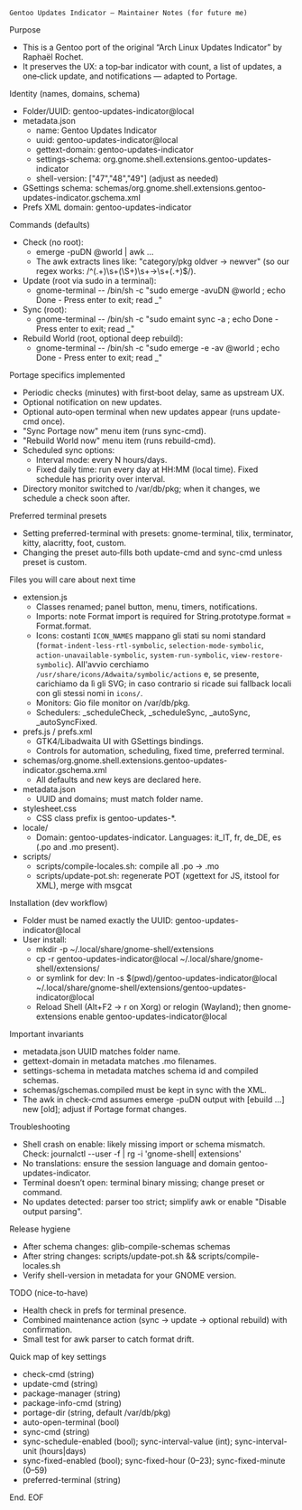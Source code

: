     Gentoo Updates Indicator — Maintainer Notes (for future me)

  Purpose

  - This is a Gentoo port of the original “Arch Linux Updates Indicator” by Raphaël Rochet.
  - It preserves the UX: a top‑bar indicator with count, a list of updates, a one‑click update, and notifications — adapted
  to Portage.

  Identity (names, domains, schema)

  - Folder/UUID: gentoo-updates-indicator@local
  - metadata.json
      - name: Gentoo Updates Indicator
      - uuid: gentoo-updates-indicator@local
      - gettext-domain: gentoo-updates-indicator
      - settings-schema: org.gnome.shell.extensions.gentoo-updates-indicator
      - shell-version: ["47","48","49"] (adjust as needed)
  - GSettings schema: schemas/org.gnome.shell.extensions.gentoo-updates-indicator.gschema.xml
  - Prefs XML domain: gentoo-updates-indicator

  Commands (defaults)

  - Check (no root):
      - emerge -puDN @world | awk …
      - The awk extracts lines like: "category/pkg oldver -> newver" (so our regex works: /^(.+)\s+(\S+)\s+->\s+(.+)$/).
  - Update (root via sudo in a terminal):
      - gnome-terminal -- /bin/sh -c "sudo emerge -avuDN @world ; echo Done - Press enter to exit; read _"
  - Sync (root):
      - gnome-terminal -- /bin/sh -c "sudo emaint sync -a ; echo Done - Press enter to exit; read _"
  - Rebuild World (root, optional deep rebuild):
      - gnome-terminal -- /bin/sh -c "sudo emerge -e -av @world ; echo Done - Press enter to exit; read _"

  Portage specifics implemented

  - Periodic checks (minutes) with first‑boot delay, same as upstream UX.
  - Optional notification on new updates.
  - Optional auto‑open terminal when new updates appear (runs update-cmd once).
  - "Sync Portage now" menu item (runs sync-cmd).
  - "Rebuild World now" menu item (runs rebuild-cmd).
  - Scheduled sync options:
      - Interval mode: every N hours/days.
      - Fixed daily time: run every day at HH:MM (local time). Fixed schedule has priority over interval.
  - Directory monitor switched to /var/db/pkg; when it changes, we schedule a check soon after.

  Preferred terminal presets

  - Setting preferred-terminal with presets: gnome-terminal, tilix, terminator, kitty, alacritty, foot, custom.
  - Changing the preset auto‑fills both update-cmd and sync-cmd unless preset is custom.

  Files you will care about next time

  - extension.js
      - Classes renamed; panel button, menu, timers, notifications.
      - Imports: note Format import is required for String.prototype.format = Format.format.
      - Icons: costanti `ICON_NAMES` mappano gli stati su nomi standard (`format-indent-less-rtl-symbolic`, `selection-mode-symbolic`, `action-unavailable-symbolic`, `system-run-symbolic`, `view-restore-symbolic`). All'avvio cerchiamo `/usr/share/icons/Adwaita/symbolic/actions` e, se presente, carichiamo da lì gli SVG; in caso contrario si ricade sui fallback locali con gli stessi nomi in `icons/`.
      - Monitors: Gio file monitor on /var/db/pkg.
      - Schedulers: _scheduleCheck, _scheduleSync, _autoSync, _autoSyncFixed.
  - prefs.js / prefs.xml
      - GTK4/Libadwaita UI with GSettings bindings.
      - Controls for automation, scheduling, fixed time, preferred terminal.
  - schemas/org.gnome.shell.extensions.gentoo-updates-indicator.gschema.xml
      - All defaults and new keys are declared here.
  - metadata.json
      - UUID and domains; must match folder name.
  - stylesheet.css
      - CSS class prefix is gentoo-updates-*.
  - locale/
      - Domain: gentoo-updates-indicator. Languages: it_IT, fr, de_DE, es (.po and .mo present).
  - scripts/
      - scripts/compile-locales.sh: compile all .po -> .mo
      - scripts/update-pot.sh: regenerate POT (xgettext for JS, itstool for XML), merge with msgcat

  Installation (dev workflow)

  - Folder must be named exactly the UUID: gentoo-updates-indicator@local
  - User install:
      - mkdir -p ~/.local/share/gnome-shell/extensions
      - cp -r gentoo-updates-indicator@local ~/.local/share/gnome-shell/extensions/
      - or symlink for dev: ln -s $(pwd)/gentoo-updates-indicator@local ~/.local/share/gnome-shell/extensions/gentoo-updates-
  indicator@local
      - Reload Shell (Alt+F2 -> r on Xorg) or relogin (Wayland); then gnome-extensions enable gentoo-updates-indicator@local

  Important invariants

  - metadata.json UUID matches folder name.
  - gettext-domain in metadata matches .mo filenames.
  - settings-schema in metadata matches schema id and compiled schemas.
  - schemas/gschemas.compiled must be kept in sync with the XML.
  - The awk in check-cmd assumes emerge -puDN output with [ebuild …] new [old]; adjust if Portage format changes.

  Troubleshooting

  - Shell crash on enable: likely missing import or schema mismatch. Check: journalctl --user -f | rg -i 'gnome-shell|
  extensions'
  - No translations: ensure the session language and domain gentoo-updates-indicator.
  - Terminal doesn’t open: terminal binary missing; change preset or command.
  - No updates detected: parser too strict; simplify awk or enable "Disable output parsing".

  Release hygiene

  - After schema changes: glib-compile-schemas schemas
  - After string changes: scripts/update-pot.sh && scripts/compile-locales.sh
  - Verify shell-version in metadata for your GNOME version.

  TODO (nice-to-have)

  - Health check in prefs for terminal presence.
  - Combined maintenance action (sync -> update -> optional rebuild) with confirmation.
  - Small test for awk parser to catch format drift.

  Quick map of key settings

  - check-cmd (string)
  - update-cmd (string)
  - package-manager (string)
  - package-info-cmd (string)
  - portage-dir (string, default /var/db/pkg)
  - auto-open-terminal (bool)
  - sync-cmd (string)
  - sync-schedule-enabled (bool); sync-interval-value (int); sync-interval-unit (hours|days)
  - sync-fixed-enabled (bool); sync-fixed-hour (0–23); sync-fixed-minute (0–59)
  - preferred-terminal (string)

  End.
  EOF
